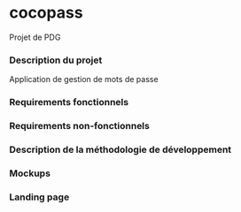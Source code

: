 # cocopass
Projet de PDG 

### Description du projet
Application de gestion de mots de passe

### Requirements fonctionnels


### Requirements non-fonctionnels


### Description de la méthodologie de développement

### Mockups

### Landing page
